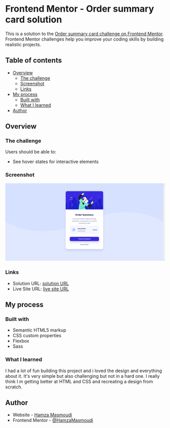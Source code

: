 # Frontend Mentor - Order summary card solution

This is a solution to the [Order summary card challenge on Frontend Mentor](https://www.frontendmentor.io/challenges/order-summary-component-QlPmajDUj). Frontend Mentor challenges help you improve your coding skills by building realistic projects.

## Table of contents

- [Overview](#overview)
  - [The challenge](#the-challenge)
  - [Screenshot](#screenshot)
  - [Links](#links)
- [My process](#my-process)
  - [Built with](#built-with)
  - [What I learned](#what-i-learned)
- [Author](#author)

## Overview

### The challenge

Users should be able to:

- See hover states for interactive elements

### Screenshot

![](/images/screenshot.png)

### Links

- Solution URL: [solution URL](https://www.frontendmentor.io/solutions/ordersummarycard--3zzq5Mewy)
- Live Site URL: [live site URL ](https://order-summary-carddev.netlify.app/)

## My process

### Built with

- Semantic HTML5 markup
- CSS custom properties
- Flexbox
- Sass

### What I learned

I had a lot of fun building this project and i loved the design and everything about it.
It's very simple but also challenging but not in a hard one.
I really think I m getting better at HTML and CSS and recreating a design from scratch.

## Author

- Website - [Hamza Masmoudi](https://hamzamasmoudi.netlify.app/)
- Frontend Mentor - [@HamzaMasmoudi](https://www.frontendmentor.io/profile/HamzaMasmoudi)
